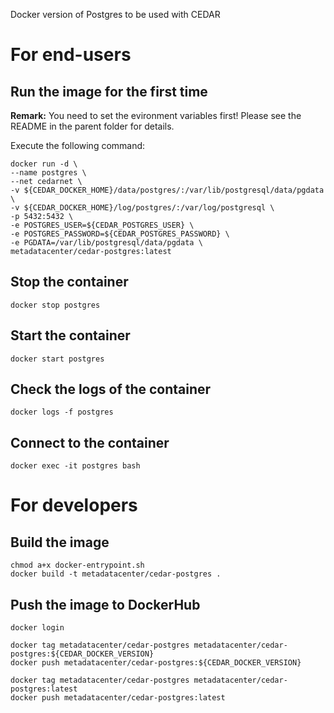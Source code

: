 Docker version of Postgres to be used with CEDAR

# For end-users

## Run the image for the first time

**Remark:** You need to set the evironment variables first! Please see the README in the parent folder for details.

Execute the following command:

````
docker run -d \
--name postgres \
--net cedarnet \
-v ${CEDAR_DOCKER_HOME}/data/postgres/:/var/lib/postgresql/data/pgdata \
-v ${CEDAR_DOCKER_HOME}/log/postgres/:/var/log/postgresql \
-p 5432:5432 \
-e POSTGRES_USER=${CEDAR_POSTGRES_USER} \
-e POSTGRES_PASSWORD=${CEDAR_POSTGRES_PASSWORD} \
-e PGDATA=/var/lib/postgresql/data/pgdata \
metadatacenter/cedar-postgres:latest
````

## Stop the container

    docker stop postgres

## Start the container

    docker start postgres

## Check the logs of the container

    docker logs -f postgres

## Connect to the container

    docker exec -it postgres bash

# For developers

## Build the image

````
chmod a+x docker-entrypoint.sh
docker build -t metadatacenter/cedar-postgres .
````

## Push the image to DockerHub

````
docker login

docker tag metadatacenter/cedar-postgres metadatacenter/cedar-postgres:${CEDAR_DOCKER_VERSION}
docker push metadatacenter/cedar-postgres:${CEDAR_DOCKER_VERSION}

docker tag metadatacenter/cedar-postgres metadatacenter/cedar-postgres:latest
docker push metadatacenter/cedar-postgres:latest
````
